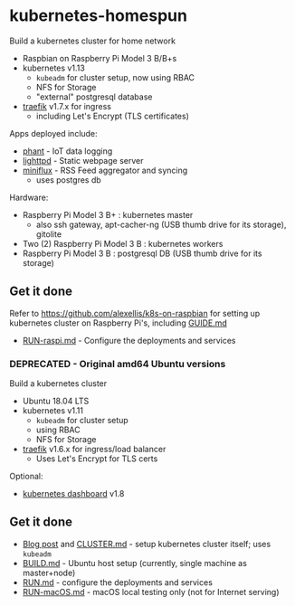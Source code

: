 # kubernetes-homespun

Build a kubernetes cluster for home network

 - Raspbian on Raspberry Pi Model 3 B/B+s
 - kubernetes v1.13
   - `kubeadm` for cluster setup, now using RBAC
   - NFS for Storage
   - "external" postgresql database
 - [traefik](https://github.com/containous/traefik) v1.7.x for ingress
   - including Let's Encrypt (TLS certificates)

Apps deployed include:

  - [phant](https://hub.docker.com/r/dpcrook/phant_server-docker) - IoT data logging
  - [lighttpd](https://hub.docker.com/r/dpcrook/alpine-lighttpd-static) - Static webpage server
  - [miniflux](https://hub.docker.com/r/miniflux/miniflux) - RSS Feed aggregator and syncing
    - uses postgres db

Hardware:

 - Raspberry Pi Model 3 B+ : kubernetes master
   - also ssh gateway, apt-cacher-ng (USB thumb drive for its storage), gitolite
 - Two (2) Raspberry Pi Model 3 B : kubernetes workers
 - Raspberry Pi Model 3 B : postgresql DB (USB thumb drive for its storage)


## Get it done

Refer to https://github.com/alexellis/k8s-on-raspbian for setting up kubernetes cluster on Raspberry Pi's, including [GUIDE.md](https://github.com/alexellis/k8s-on-raspbian/blob/master/GUIDE.md)

  - [RUN-raspi.md](RUN-raspi.md) - Configure the deployments and services


### DEPRECATED - Original amd64 Ubuntu versions

Build a kubernetes cluster

 - Ubuntu 18.04 LTS
 - kubernetes v1.11
   - `kubeadm` for cluster setup
   - using RBAC
   - NFS for Storage
 - [traefik](https://github.com/containous/traefik) v1.6.x for ingress/load balancer
   - Uses Let's Encrypt for TLS certs

Optional:
  - [kubernetes dashboard](https://github.com/kubernetes/dashboard) v1.8


## Get it done

  - [Blog post](https://idcrook.github.io/Kubernetes-Ubuntu-18.04-Bare-Metal-Single-Host/) and [CLUSTER.md](CLUSTER.md) - setup kubernetes cluster itself; uses `kubeadm`
  - [BUILD.md](BUILD.md) - Ubuntu host setup (currently, single machine as master+node)
  - [RUN.md](RUN.md) - configure the deployments and services
  - [RUN-macOS.md](RUN-macOS.md) - macOS local testing only (not for Internet serving)
